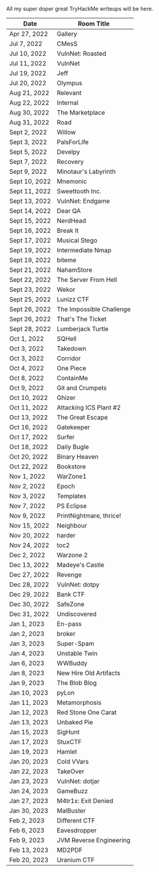 All my super doper great TryHackMe writeups will be here.

Date	 	 | Room Title
-------------|------------------------
Apr 27, 2022 | Gallery
Jul 7, 2022	 | CMesS
Jul 10, 2022 | VulnNet: Roasted
Jul 11, 2022 | VulnNet
Jul 19, 2022 | Jeff
Jul 20, 2022 | Olympus
Aug 21, 2022 | Relevant
Aug 22, 2022 | Internal
Aug 30, 2022 | The Marketplace
Aug 31, 2022 | Road
Sept 2, 2022 | Willow
Sept 3, 2022 | PalsForLife
Sept 5, 2022 | Develpy
Sept 7, 2022 | Recovery
Sept 9, 2022 | Minotaur's Labyrinth
Sept 10, 2022| Mnemonic
Sept 11, 2022| Sweettooth Inc.
Sept 13, 2022| VulnNet: Endgame
Sept 14, 2022| Dear QA
Sept 15, 2022| NerdHead
Sept 16, 2022| Break It
Sept 17, 2022| Musical Stego
Sept 19, 2022| Intermediate Nmap
Sept 19, 2022| biteme
Sept 21, 2022| NahamStore
Sept 22, 2022| The Server From Hell
Sept 23, 2022| Wekor
Sept 25, 2022| Lunizz CTF
Sept 26, 2022| The Impossible Challenge
Sept 26, 2022| That's The Ticket
Sept 28, 2022| Lumberjack Turtle
Oct 1, 2022  | SQHell
Oct 3, 2022  | Takedown
Oct 3, 2022  | Corridor
Oct 4, 2022  | One Piece
Oct 8, 2022  | ContainMe
Oct 9, 2022  | Git and Crumpets
Oct 10, 2022 | Ghizer
Oct 11, 2022 | Attacking ICS Plant #2
Oct 13, 2022 | The Great Escape
Oct 16, 2022 | Gatekeeper
Oct 17, 2022 | Surfer
Oct 18, 2022 | Daily Bugle
Oct 20, 2022 | Binary Heaven
Oct 22, 2022 | Bookstore
Nov 1, 2022  | WarZone1
Nov 2, 2022  | Epoch
Nov 3, 2022  | Templates
Nov 7, 2022  | PS Eclipse
Nov 9, 2022  | PrintNightmare, thrice!
Nov 15, 2022 | Neighbour
Nov 20, 2022 | harder
Nov 24, 2022 | toc2
Dec 2, 2022  | Warzone 2
Dec 13, 2022 | Madeye's Castle
Dec 27, 2022 | Revenge
Dec 28, 2022 | VulnNet: dotpy
Dec 29, 2022 | Bank CTF
Dec 30, 2022 | SafeZone
Dec 31, 2022 | Undiscovered
Jan 1, 2023  | En-pass
Jan 2, 2023  | broker
Jan 3, 2023  | Super-Spam
Jan 4, 2023  | Unstable Twin
Jan 6, 2023  | WWBuddy
Jan 8, 2023  | New Hire Old Artifacts
Jan 9, 2023  | The Blob Blog
Jan 10, 2023 | pyLon
Jan 11, 2023 | Metamorphosis
Jan 12, 2023 | Red Stone One Carat
Jan 13, 2023 | Unbaked Pie
Jan 15, 2023 | SigHunt
Jan 17, 2023 | StuxCTF
Jan 19, 2023 | Hamlet
Jan 20, 2023 | Cold VVars
Jan 22, 2023 | TakeOver
Jan 23, 2023 | VulnNet: dotjar
Jan 24, 2023 | GameBuzz
Jan 27, 2023 | M4tr1x: Exit Denied
Jan 30, 2023 | MalBuster
Feb 2, 2023  | Different CTF
Feb 6, 2023  | Eavesdropper
Feb 9, 2023  | JVM Reverse Engineering
Feb 13, 2023 | MD2PDF
Feb 20, 2023 | Uranium CTF